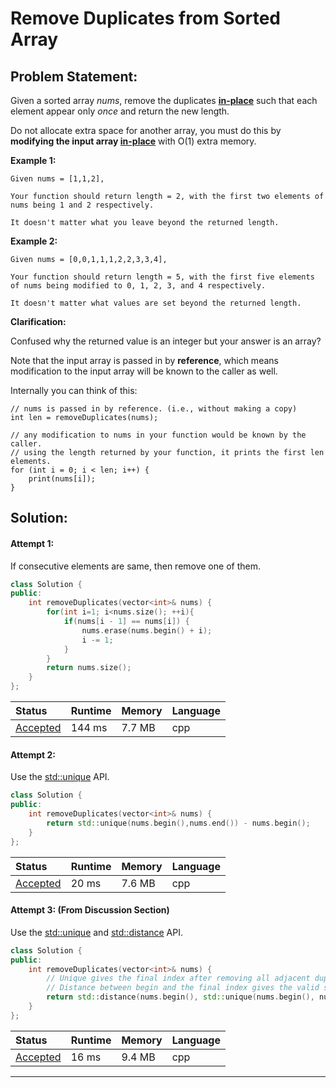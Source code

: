 # Remove Duplicates from Sorted Array

## Problem Statement:

Given a sorted array *nums*, remove the duplicates [**in-place**](https://en.wikipedia.org/wiki/In-place_algorithm) such that each element appear only *once* and return the new length.



Do not allocate extra space for another array, you must do this by **modifying the input array [in-place](https://en.wikipedia.org/wiki/In-place_algorithm)** with O(1) extra memory.



**Example 1:**

```
Given nums = [1,1,2],

Your function should return length = 2, with the first two elements of nums being 1 and 2 respectively.

It doesn't matter what you leave beyond the returned length.
```



**Example 2:**

```
Given nums = [0,0,1,1,1,2,2,3,3,4],

Your function should return length = 5, with the first five elements of nums being modified to 0, 1, 2, 3, and 4 respectively.

It doesn't matter what values are set beyond the returned length.
```



**Clarification:**

Confused why the returned value is an integer but your answer is an array?



Note that the input array is passed in by **reference**, which means modification to the input array will be known to the caller as well.



Internally you can think of this:

```
// nums is passed in by reference. (i.e., without making a copy)
int len = removeDuplicates(nums);

// any modification to nums in your function would be known by the caller.
// using the length returned by your function, it prints the first len elements.
for (int i = 0; i < len; i++) {
    print(nums[i]);
}
```



## Solution:

#### Attempt 1:

If consecutive elements are same, then remove one of them.

```c++
class Solution {
public:
    int removeDuplicates(vector<int>& nums) {
        for(int i=1; i<nums.size(); ++i){
            if(nums[i - 1] == nums[i]) {
                nums.erase(nums.begin() + i);
                i -= 1;
            }
        }
        return nums.size();
    }
};
```

| Status                                                       | Runtime | Memory | Language |
| :----------------------------------------------------------- | :------ | :----- | :------- |
| [Accepted](https://leetcode.com/submissions/detail/316635193/) | 144 ms  | 7.7 MB | cpp      |



#### Attempt 2:

Use the [std::unique](https://en.cppreference.com/w/cpp/algorithm/unique) API.

```c++
class Solution {
public:
    int removeDuplicates(vector<int>& nums) {
        return std::unique(nums.begin(),nums.end()) - nums.begin();
    }
};
```

| Status                                                       | Runtime | Memory | Language |
| :----------------------------------------------------------- | :------ | :----- | :------- |
| [Accepted](https://leetcode.com/submissions/detail/316636619/) | 20 ms   | 7.6 MB | cpp      |



#### Attempt 3: (From Discussion Section)

Use the [std::unique](https://en.cppreference.com/w/cpp/algorithm/unique) and [std::distance](https://en.cppreference.com/w/cpp/iterator/distance) API.

```c++
class Solution {
public:
    int removeDuplicates(vector<int>& nums) {
		// Unique gives the final index after removing all adjacent duplicates
		// Distance between begin and the final index gives the valid size
        return std::distance(nums.begin(), std::unique(nums.begin(), nums.end())) ;
    }
};
```

| Status                                                       | Runtime | Memory | Language |
| :----------------------------------------------------------- | :------ | :----- | :------- |
| [Accepted](https://leetcode.com/submissions/detail/313531170/) | 16 ms   | 9.4 MB | cpp      |



---



<!--

​	Author: Yash Bansod

-->